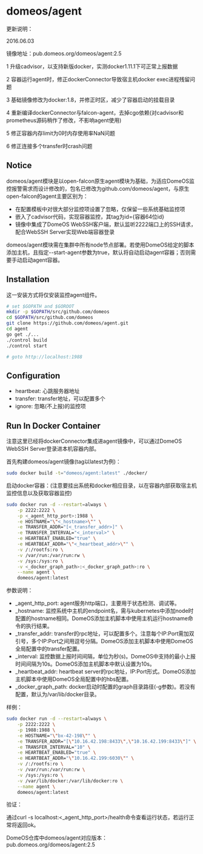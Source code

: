 domeos/agent
===

更新说明：

2016.06.03

镜像地址：pub.domeos.org/domeos/agent:2.5

1 升级cadvisor，以支持新版docker，实测docker1.11.1下可正常上报数据

2 容器运行agent时，修正dockerConnector导致宿主机docker exec进程残留问题

3 基础镜像修改为docker:1.8，并修正时区，减少了容器启动的挂载目录

4 重新编译dockerConnector与falcon-agent，去掉cgo依赖(对cadvisor和prometheus源码稍作了修改，不影响agent使用)

5 修正容器内存limit为0时内存使用率NaN问题

6 修正连接多个transfer时crash问题

## Notice

domeos/agent模块是以open-falcon原生agent模块为基础，为适应DomeOS监控报警需求而设计修改的，包名已修改为github.com/domeos/agent，与原生open-falcon的agent主要区别为：

- 在配置模板中对很大部分监控项设置了忽略，仅保留一些系统基础监控项
- 嵌入了cadvisor代码，实现容器监控，其tag为id={容器64位id}
- 镜像中集成了DomeOS WebSSH客户端，默认监听2222端口上的SSH请求，配合WebSSH Server实现Web端容器登录

domeos/agent模块需在集群中所有node节点部署。若使用DomeOS给定的脚本添加主机，且指定--start-agent参数为true，默认将自动启动agent容器；否则需要手动启动agent容器。

## Installation

这一安装方式将仅安装监控agent组件。

```bash
# set $GOPATH and $GOROOT
mkdir -p $GOPATH/src/github.com/domeos
cd $GOPATH/src/github.com/domeos
git clone https://github.com/domeos/agent.git
cd agent
go get ./...
./control build
./control start

# goto http://localhost:1988
```

## Configuration

- heartbeat: 心跳服务器地址
- transfer: transfer地址，可以配置多个
- ignore: 忽略(不上报)的监控项

## Run In Docker Container

注意这里已经将dockerConnector集成进agent镜像中，可以通过DomeOS WebSSH Server登录进本机容器内部。

首先构建domeos/agent镜像(tag以latest为例)：

```bash
sudo docker build -t="domeos/agent:latest" ./docker/
```

启动docker容器：(注意要挂出系统和docker相应目录，以在容器内部获取宿主机监控信息以及获取容器监控)

```bash
sudo docker run -d --restart=always \
	-p 2222:2222 \
	-p <_agent_http_port>:1988 \
	-e HOSTNAME="\"<_hostname>\"" \
	-e TRANSFER_ADDR="[<_transfer_addr>]" \
	-e TRANSFER_INTERVAL="<_interval>" \
	-e HEARTBEAT_ENABLED="true" \
	-e HEARTBEAT_ADDR="\"<_heartbeat_addr>\"" \
	-v /:/rootfs:ro \
	-v /var/run:/var/run:rw \
	-v /sys:/sys:ro \
	-v <_docker_graph_path>:<_docker_graph_path>:ro \
	--name agent \
	domeos/agent:latest
```

参数说明：

- _agent_http_port: agent服务http端口，主要用于状态检测、调试等。
- _hostname: 监控系统中主机的endpoint名，需与kubernetes中添加node时配置的hostname相同。DomeOS添加主机脚本中使用主机运行hostname命令的执行结果。
- _transfer_addr: transfer的rpc地址，可以配置多个。注意每个IP:Port需加双引号，多个IP:Port之间用逗号分隔。DomeOS添加主机脚本中使用DomeOS全局配置中的transfer配置。
- _interval: 监控数据上报时间间隔，单位为秒(s)。DomeOS中支持的最小上报时间间隔为10s。DomeOS添加主机脚本中默认设置为10s。
- _heartbeat_addr: heartbeat server的rpc地址，IP:Port形式。DomeOS添加主机脚本中使用DomeOS全局配置中的hbs配置。
- _docker_graph_path: docker启动时配置的graph目录路径(-g参数)。若没有配置，默认为/var/lib/docker目录。

样例：

```bash
sudo docker run -d --restart=always \
	-p 2222:2222 \
	-p 1988:1988 \
	-e HOSTNAME="\"bx-42-198\"" \
	-e TRANSFER_ADDR="[\"10.16.42.198:8433\",\"10.16.42.199:8433\"]" \
	-e TRANSFER_INTERVAL="10" \
	-e HEARTBEAT_ENABLED="true" \
	-e HEARTBEAT_ADDR="\"10.16.42.199:6030\"" \
	-v /:/rootfs:ro \
	-v /var/run:/var/run:rw \
	-v /sys:/sys:ro \
	-v /var/lib/docker:/var/lib/docker:ro \
	--name agent \
	domeos/agent:latest
```

验证：

通过curl -s localhost:<_agent_http_port>/health命令查看运行状态，若运行正常将返回ok。


DomeOS仓库中domeos/agent对应版本： pub.domeos.org/domeos/agent:2.5